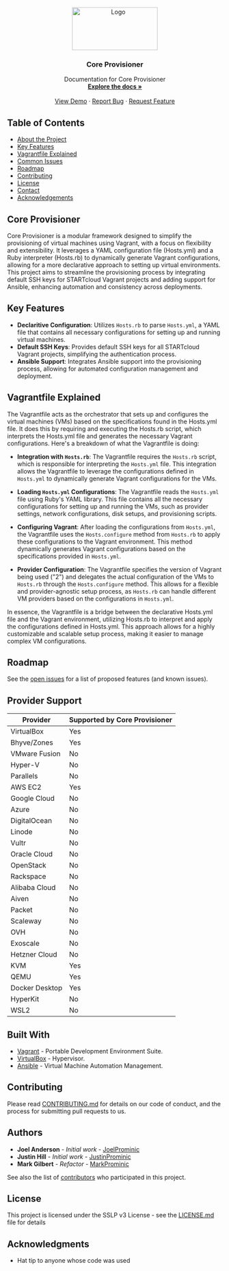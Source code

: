 <!-- PROJECT LOGO -->
<br />
<p align="center">
  <a href="https://github.com/STARTcloud/core_provisioner/">
    <img src="https://startcloud.com/assets/images/logos/startcloud-logo40.png" alt="Logo" width="200" height="100">
  </a>

  <h3 align="center">Core Provisioner</h3>

  <p align="center">
    Documentation for Core Provisioner
    <br />
    <a href="https://github.com/STARTcloud/core_provisioner/"><strong>Explore the docs »</strong></a>
    <br />
    <br />
    <a href="https://github.com/STARTcloud/core_provisioner/">View Demo</a>
    ·
    <a href="https://github.com/STARTcloud/core_provisioner/issues">Report Bug</a>
    ·
    <a href="https://github.com/STARTcloud/core_provisioner/issues">Request Feature</a>
  </p>
</p>

<!-- TABLE OF CONTENTS -->
## Table of Contents

* [About the Project](#core-provisioner)
* [Key Features](#key-features)
* [Vagrantfile Explained](#vagrantfile-explained)
* [Common Issues](#common-problems)
* [Roadmap](#roadmap)
* [Contributing](#contributing)
* [License](#license)
* [Contact](#authors)
* [Acknowledgements](#acknowledgments)


## Core Provisioner
Core Provisioner is a modular framework designed to simplify the provisioning of virtual machines using Vagrant, with a focus on flexibility and extensibility. It leverages a YAML configuration file (Hosts.yml) and a Ruby interpreter (Hosts.rb) to dynamically generate Vagrant configurations, allowing for a more declarative approach to setting up virtual environments. This project aims to streamline the provisioning process by integrating default SSH keys for STARTcloud Vagrant projects and adding support for Ansible, enhancing automation and consistency across deployments.

## Key Features

- **Declaritive Configuration**: Utilizes `Hosts.rb` to parse `Hosts.yml`, a YAML file that contains all necessary configurations for setting up and running virtual machines.
- **Default SSH Keys**: Provides default SSH keys for all STARTcloud Vagrant projects, simplifying the authentication process.
- **Ansible Support**: Integrates Ansible support into the provisioning process, allowing for automated configuration management and deployment.

## Vagrantfile Explained
The Vagrantfile acts as the orchestrator that sets up and configures the virtual machines (VMs) based on the specifications found in the Hosts.yml file. It does this by requiring and executing the Hosts.rb script, which interprets the Hosts.yml file and generates the necessary Vagrant configurations. Here's a breakdown of what the Vagrantfile is doing:

- **Integration with `Hosts.rb`**: The Vagrantfile requires the `Hosts.rb` script, which is responsible for interpreting the `Hosts.yml` file. This integration allows the Vagrantfile to leverage the configurations defined in `Hosts.yml` to dynamically generate Vagrant configurations for the VMs.

- **Loading `Hosts.yml` Configurations**: The Vagrantfile reads the `Hosts.yml` file using Ruby's YAML library. This file contains all the necessary configurations for setting up and running the VMs, such as provider settings, network configurations, disk setups, and provisioning scripts.

- **Configuring Vagrant**: After loading the configurations from `Hosts.yml`, the Vagrantfile uses the `Hosts.configure` method from `Hosts.rb` to apply these configurations to the Vagrant environment. This method dynamically generates Vagrant configurations based on the specifications provided in `Hosts.yml`.

- **Provider Configuration**: The Vagrantfile specifies the version of Vagrant being used ("2") and delegates the actual configuration of the VMs to `Hosts.rb` through the `Hosts.configure` method. This allows for a flexible and provider-agnostic setup process, as `Hosts.rb` can handle different VM providers based on the configurations in `Hosts.yml`.

In essence, the Vagrantfile is a bridge between the declarative Hosts.yml file and the Vagrant environment, utilizing Hosts.rb to interpret and apply the configurations defined in Hosts.yml. This approach allows for a highly customizable and scalable setup process, making it easier to manage complex VM configurations.

## Roadmap
See the [open issues](https://github.com/STARTcloud/core_provisioner/issues) for a list of proposed features (and known issues).

## Provider Support


| Provider       | Supported by Core Provisioner |
|----------------|--------------------------------|
| VirtualBox     | Yes                            |
| Bhyve/Zones    | Yes                            |
| VMware Fusion  | No                             |
| Hyper-V        | No                             |
| Parallels      | No                             |
| AWS EC2        | Yes                            |
| Google Cloud   | No                             |
| Azure          | No                             |
| DigitalOcean   | No                             |
| Linode         | No                             |
| Vultr          | No                             |
| Oracle Cloud   | No                             |
| OpenStack      | No                             |
| Rackspace      | No                             |
| Alibaba Cloud  | No                             |
| Aiven          | No                             |
| Packet         | No                             |
| Scaleway       | No                             |
| OVH            | No                             |
| Exoscale       | No                             |
| Hetzner Cloud  | No                             |
| KVM            | Yes                            |
| QEMU           | Yes                            |
| Docker Desktop | Yes                            |
| HyperKit       | No                             |
| WSL2           | No                             |


## Built With
* [Vagrant](https://www.vagrantup.com/) - Portable Development Environment Suite.
* [VirtualBox](https://www.virtualbox.org/wiki/Downloads) - Hypervisor.
* [Ansible](https://www.ansible.com/) - Virtual Machine Automation Management.

## Contributing

Please read [CONTRIBUTING.md](https://www.prominic.net) for details on our code of conduct, and the process for submitting pull requests to us.

## Authors
* **Joel Anderson** - *Initial work* - [JoelProminic](https://github.com/JoelProminic)
* **Justin Hill** - *Initial work* - [JustinProminic](https://github.com/JustinProminic)
* **Mark Gilbert** - *Refactor* - [MarkProminic](https://github.com/MarkProminic)

See also the list of [contributors](https://github.com/STARTcloud/core_provisioner/graphs/contributors) who participated in this project.

## License

This project is licensed under the SSLP v3 License - see the [LICENSE.md](LICENSE.md) file for details

## Acknowledgments

* Hat tip to anyone whose code was used
